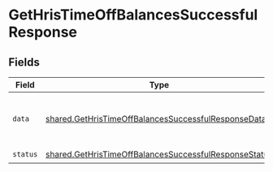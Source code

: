 # GetHrisTimeOffBalancesSuccessfulResponse


## Fields

| Field                                                                                                                                                                                                                                                                                                                                                                                                                                                                                                                                                                                                                                                                      | Type                                                                                                                                                                                                                                                                                                                                                                                                                                                                                                                                                                                                                                                                       | Required                                                                                                                                                                                                                                                                                                                                                                                                                                                                                                                                                                                                                                                                   | Description                                                                                                                                                                                                                                                                                                                                                                                                                                                                                                                                                                                                                                                                | Example                                                                                                                                                                                                                                                                                                                                                                                                                                                                                                                                                                                                                                                                    |
| -------------------------------------------------------------------------------------------------------------------------------------------------------------------------------------------------------------------------------------------------------------------------------------------------------------------------------------------------------------------------------------------------------------------------------------------------------------------------------------------------------------------------------------------------------------------------------------------------------------------------------------------------------------------------- | -------------------------------------------------------------------------------------------------------------------------------------------------------------------------------------------------------------------------------------------------------------------------------------------------------------------------------------------------------------------------------------------------------------------------------------------------------------------------------------------------------------------------------------------------------------------------------------------------------------------------------------------------------------------------- | -------------------------------------------------------------------------------------------------------------------------------------------------------------------------------------------------------------------------------------------------------------------------------------------------------------------------------------------------------------------------------------------------------------------------------------------------------------------------------------------------------------------------------------------------------------------------------------------------------------------------------------------------------------------------- | -------------------------------------------------------------------------------------------------------------------------------------------------------------------------------------------------------------------------------------------------------------------------------------------------------------------------------------------------------------------------------------------------------------------------------------------------------------------------------------------------------------------------------------------------------------------------------------------------------------------------------------------------------------------------- | -------------------------------------------------------------------------------------------------------------------------------------------------------------------------------------------------------------------------------------------------------------------------------------------------------------------------------------------------------------------------------------------------------------------------------------------------------------------------------------------------------------------------------------------------------------------------------------------------------------------------------------------------------------------------- |
| `data`                                                                                                                                                                                                                                                                                                                                                                                                                                                                                                                                                                                                                                                                     | [shared.GetHrisTimeOffBalancesSuccessfulResponseData](../../models/shared/gethristimeoffbalancessuccessfulresponsedata.md)                                                                                                                                                                                                                                                                                                                                                                                                                                                                                                                                                 | :heavy_check_mark:                                                                                                                                                                                                                                                                                                                                                                                                                                                                                                                                                                                                                                                         | N/A                                                                                                                                                                                                                                                                                                                                                                                                                                                                                                                                                                                                                                                                        | {"next":"eyJwYWdlIjoxMiwibm90ZSI6InRoaXMgaXMganVzdCBhbiBleGFtcGxlIGFuZCBub3QgcmVwcmVzZW50YXRpdmUgZm9yIGEgcmVhbCBjdXJzb3IhIn0=","results":[{"id":"FuyRuk5NqP3qTcThED3ymTuE","remote_id":"124123","employee_id":"2Up4ZCvq1bFVzmzXG6EWzV3j","type_id":"BQJaBxRCiqN46G27VTegvkEr","balance":14,"balance_unit":"DAYS","changed_at":"2022-08-07T14:01:29.196Z","remote_deleted_at":null,"used":3,"used_unit":"DAYS","remote_data":null,"type":{"id":"xzZoKssDaMZAd62kxayzzQvD","name":"Vacation","unit":"DAYS","half_days_supported":true,"exact_times_supported":false,"remote_id":"91","remote_data":null,"changed_at":"2022-08-07T14:01:29.196Z","remote_deleted_at":null}}]} |
| `status`                                                                                                                                                                                                                                                                                                                                                                                                                                                                                                                                                                                                                                                                   | [shared.GetHrisTimeOffBalancesSuccessfulResponseStatus](../../models/shared/gethristimeoffbalancessuccessfulresponsestatus.md)                                                                                                                                                                                                                                                                                                                                                                                                                                                                                                                                             | :heavy_check_mark:                                                                                                                                                                                                                                                                                                                                                                                                                                                                                                                                                                                                                                                         | N/A                                                                                                                                                                                                                                                                                                                                                                                                                                                                                                                                                                                                                                                                        |                                                                                                                                                                                                                                                                                                                                                                                                                                                                                                                                                                                                                                                                            |